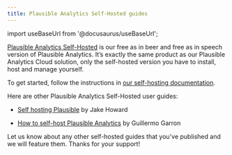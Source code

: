 ```yaml
---
title: Plausible Analytics Self-Hosted guides
---
```


import useBaseUrl from '@docusaurus/useBaseUrl';

[Plausible Analytics Self-Hosted](https://plausible.io/blog/self-hosted-web-analytics-beta) is our free as in beer and free as in speech version of Plausible Analytics. It’s exactly the same product as our Plausible Analytics Cloud solution, only the self-hosted version you have to install, host and manage yourself.

To get started, follow the instructions in [our self-hosting documentation](https://github.com/plausible/analytics/blob/master/HOSTING.md).

Here are other Plausible Analytics Self-Hosted user guides:

* [Self hosting Plausible](https://theorangeone.net/posts/self-hosting-plausible/) by Jake Howard

* [How to self-host Plausible Analytics](https://www.garron.blog/posts/how-to-install-plausible-analytics.html) by Guillermo Garron

Let us know about any other self-hosted guides that you've published and we will feature them. Thanks for your support!
